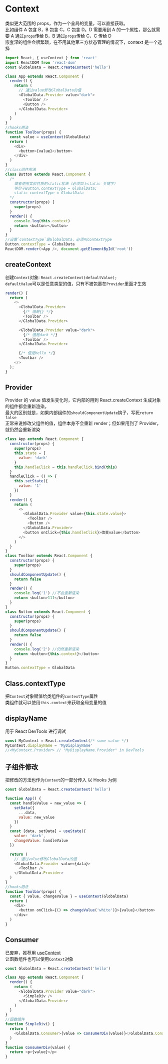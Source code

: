 # Context

类似更大范围的 props，作为一个全局的变量，可以直接获取。  
比如组件 A 包含 B，B 包含 C，C 包含 D。D 需要用到 A 的一个属性，那么就需要 A 通过`props`传给 B，B 通过`props`传给 C，C 传给 D  
嵌套深的组件会很繁琐，在不用其他第三方状态管理的情况下，context 是一个选择

```js
import React, { useContext } from 'react'
import ReactDOM from 'react-dom'
const GlobalData = React.createContext('hello')

class App extends React.Component {
  render() {
    return (
      // 通过value修改GlobalData的值
      <GlobalData.Provider value="dark">
        <Toolbar />
        <Button />
      </GlobalData.Provider>
    )
  }
}
//hooks用法
function Toolbar(props) {
  const value = useContext(GlobalData)
  return (
    <div>
      <button>{value}</button>
    </div>
  )
}
//class组件用法
class Button extends React.Component {
  /* 
    或者使用实验性质的static写法（必须加上static 关键字）
    等价于Button.contextType = GlobalData;
    static contextType = GlobalData 
  */
  constructor(props) {
    super(props)
  }
  render() {
    console.log(this.context)
    return <button></button>
  }
}
//设置`contextType`是GlobalData，必须叫contextType
Button.contextType = GlobalData
ReactDOM.render(<App />, document.getElementById('root'))
```

## createContext

创建`Context`对象: `React.createContext(defaultValue);`  
`defaultValue`可以是任意类型的值，只有不被包裹在`Provider`里面才生效

```js
render() {
  return (
    <>
      <GlobalData.Provider>
        {/* 值是{} */}
        <Toolbar />
      </GlobalData.Provider>

      <GlobalData.Provider value="dark">
        {/* 值是dark */}
        <Toolbar />
      </GlobalData.Provider>

      {/* 值是hello */}
      <Toolbar />
    </>
  );
}
```

## Provider

Provider 的 value 值发生变化时，它内部的用到 React.createContext 生成对象的组件都会重新渲染。  
最大的区别就是，如果内部组件的`shouldComponentUpdate`钩子，写死`return false`  
正常来说修改父组件的值，组件本身不会重新 render；但如果用到了 Provider，就仍然会重新渲染

```js
class App extends React.Component {
  constructor(props) {
    super(props)
    this.state = {
      value: 'dark'
    }
    this.handleClick = this.handleClick.bind(this)
  }
  handleClick = () => {
    this.setState({
      value: '1'
    })
  }
  render() {
    return (
      <>
        <GlobalData.Provider value={this.state.value}>
          <Toolbar />
          <Button />
        </GlobalData.Provider>
        <button onClick={this.handleClick}>改变value</button>
      </>
    )
  }
}
class Toolbar extends React.Component {
  constructor(props) {
    super(props)
  }
  shouldComponentUpdate() {
    return false
  }
  render() {
    console.log('1') //不会重新渲染
    return <button>111</button>
  }
}
class Button extends React.Component {
  constructor(props) {
    super(props)
  }
  shouldComponentUpdate() {
    return false
  }
  render() {
    console.log('2') //仍然重新渲染
    return <button>{this.context}</button>
  }
}
Button.contextType = GlobalData
```

## Class.contextType

把`Context`对象赋值给类组件的`contextType`属性  
类组件就可以使用`this.context`来获取全局变量的值

## displayName

用于 React DevTools 进行调试

```js
const MyContext = React.createContext(/* some value */)
MyContext.displayName = 'MyDisplayName'
//<MyContext.Provider> // "MyDisplayName.Provider" in DevTools
```

## 子组件修改

把修改的方法也作为`Context`的一部分传入
以 Hooks 为例

```js
const GlobalData = React.createContext('hello')

function App() {
  const handleValue = new_value => {
    setData({
      ...data,
      value: new_value
    })
  }
  const [data, setData] = useState({
    value: 'dark',
    changeValue: handleValue
  })

  return (
    // 通过value修改GlobalData的值
    <GlobalData.Provider value={data}>
      <Toolbar />
    </GlobalData.Provider>
  )
}
//hooks用法
function Toolbar(props) {
  const { value, changeValue } = useContext(GlobalData)
  return (
    <div>
      <button onClick={() => changeValue('white')}>{value}</button>
    </div>
  )
}
```
## Consumer
已废弃，推荐用 [useContext](#useContext)  
让函数组件也可以使用`Context`对象

```js
const GlobalData = React.createContext('hello')

class App extends React.Component {
  render() {
    return (
      <GlobalData.Provider value="dark">
        <SimpleDiv />
      </GlobalData.Provider>
    )
  }
}
//函数组件
function SimpleDiv() {
  return (
    <GlobalData.Consumer>{value => ConsumerDiv(value)}</GlobalData.Consumer>
  )
}
function ConsumerDiv(value) {
  return <p>{value}</p>
}
```